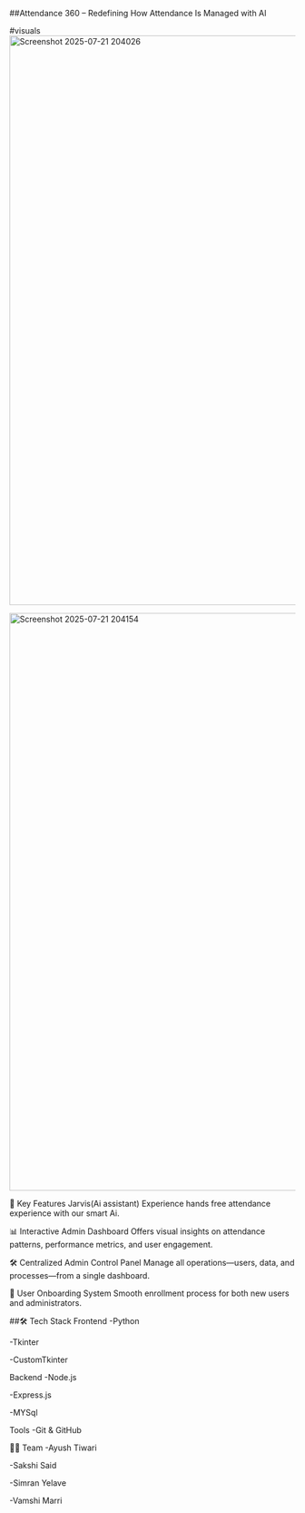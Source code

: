 ##Attendance 360 – Redefining How Attendance Is Managed with AI

#visuals
<img width="1918" height="1003" alt="Screenshot 2025-07-21 204026" src="https://github.com/user-attachments/assets/3061bd4e-ea29-43a8-aea4-bf00c1b6df17" />


<img width="1919" height="1017" alt="Screenshot 2025-07-21 204154" src="https://github.com/user-attachments/assets/fbfbae08-b089-48aa-85ad-ddae224c6c0d" />


🔑 Key Features
Jarvis(Ai assistant)
Experience hands free attendance experience with our smart Ai.

📊 Interactive Admin Dashboard
Offers visual insights on attendance patterns, performance metrics, and user engagement.

🛠️ Centralized Admin Control Panel
Manage all operations—users, data, and processes—from a single dashboard.

👥 User Onboarding System
Smooth enrollment process for both new users and administrators.



##🛠️ Tech Stack
Frontend
-Python

-Tkinter

-CustomTkinter

Backend
-Node.js

-Express.js

-MYSql

Tools
-Git & GitHub

👨‍💻 Team
-Ayush Tiwari

-Sakshi Said

-Simran Yelave 

-Vamshi Marri 
